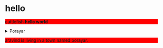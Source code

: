 # hello
cuttlefish
<strong>  hello world</strong>
<style>
  p{
  background : red;
  }
</style>
<details>
  <summary> Porayar</summary>
  <p> It is situated in Tamilnadu, Nagapattinam district, Tharangambadi taluka. It is a seaside town. this town has good infrastructure.</p>
</details>

<p>aravind is living in a town named porayar.</p>
